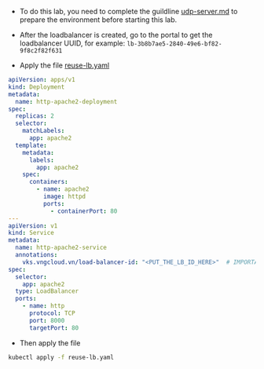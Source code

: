 - To do this lab, you need to complete the guildline [udp-server.md](./udp-server.md) to prepare the environment before starting this lab.
- After the loadbalancer is created, go to the portal to get the loadbalancer UUID, for example: `lb-3b8b7ae5-2840-49e6-bf82-9f8c2f82f631`

- Apply the file [reuse-lb.yaml](./../manifests/reuse-lb/reuse-lb.yaml)
```yaml
apiVersion: apps/v1
kind: Deployment
metadata:
  name: http-apache2-deployment
spec:
  replicas: 2
  selector:
    matchLabels:
      app: apache2
  template:
    metadata:
      labels:
        app: apache2
    spec:
      containers:
        - name: apache2
          image: httpd
          ports:
            - containerPort: 80
---
apiVersion: v1
kind: Service
metadata:
  name: http-apache2-service
  annotations:
    vks.vngcloud.vn/load-balancer-id: "<PUT_THE_LB_ID_HERE>"  # IMPORTANT
spec:
  selector:
    app: apache2
  type: LoadBalancer
  ports:
    - name: http
      protocol: TCP
      port: 8000
      targetPort: 80
```

- Then apply the file
```bash
kubectl apply -f reuse-lb.yaml
```
